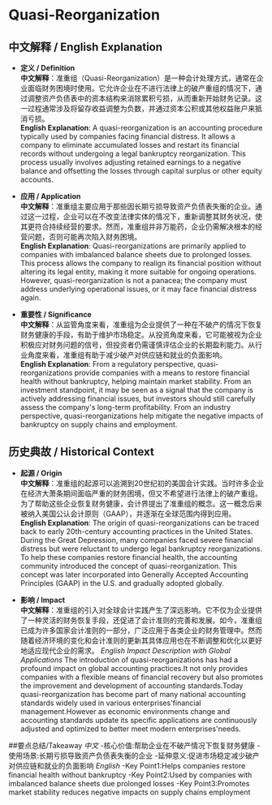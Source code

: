 # Quasi-Reorganization

## 中文解释 / English Explanation

* **定义 / Definition**  
  **中文解释**：准重组（Quasi-Reorganization）是一种会计处理方式，通常在企业面临财务困境时使用。它允许企业在不进行法律上的破产重组的情况下，通过调整资产负债表中的资本结构来消除累积亏损，从而重新开始财务记录。这一过程通常涉及将留存收益调整为负数，并通过资本公积或其他权益账户来抵消亏损。  
  **English Explanation**: A quasi-reorganization is an accounting procedure typically used by companies facing financial distress. It allows a company to eliminate accumulated losses and restart its financial records without undergoing a legal bankruptcy reorganization. This process usually involves adjusting retained earnings to a negative balance and offsetting the losses through capital surplus or other equity accounts.

* **应用 / Application**  
  **中文解释**：准重组主要应用于那些因长期亏损导致资产负债表失衡的企业。通过这一过程，企业可以在不改变法律实体的情况下，重新调整其财务状况，使其更符合持续经营的要求。然而，准重组并非万能药，企业仍需解决根本的经营问题，否则可能再次陷入财务困境。  
  **English Explanation**: Quasi-reorganizations are primarily applied to companies with imbalanced balance sheets due to prolonged losses. This process allows the company to realign its financial position without altering its legal entity, making it more suitable for ongoing operations. However, quasi-reorganization is not a panacea; the company must address underlying operational issues, or it may face financial distress again.

* **重要性 / Significance**  
  **中文解释**：从监管角度来看，准重组为企业提供了一种在不破产的情况下恢复财务健康的手段，有助于维护市场稳定。从投资角度来看，它可能被视为企业积极应对财务问题的信号，但投资者仍需谨慎评估企业的长期盈利能力。从行业角度来看，准重组有助于减少破产对供应链和就业的负面影响。  
  **English Explanation**: From a regulatory perspective, quasi-reorganizations provide companies with a means to restore financial health without bankruptcy, helping maintain market stability. From an investment standpoint, it may be seen as a signal that the company is actively addressing financial issues, but investors should still carefully assess the company's long-term profitability. From an industry perspective, quasi-reorganizations help mitigate the negative impacts of bankruptcy on supply chains and employment.

## 历史典故 / Historical Context

* **起源 / Origin**  
  **中文解释**：准重组的起源可以追溯到20世纪初的美国会计实践。当时许多企业在经济大萧条期间面临严重的财务困境，但又不希望进行法律上的破产重组。为了帮助这些企业恢复财务健康，会计界提出了准重组的概念。这一概念后来被纳入美国公认会计原则（GAAP），并逐渐在全球范围内得到应用。  
  **English Explanation**: The origin of quasi-reorganizations can be traced back to early 20th-century accounting practices in the United States. During the Great Depression, many companies faced severe financial distress but were reluctant to undergo legal bankruptcy reorganizations. To help these companies restore financial health, the accounting community introduced the concept of quasi-reorganization. This concept was later incorporated into Generally Accepted Accounting Principles (GAAP) in the U.S. and gradually adopted globally.

* **影响 / Impact**  
  **中文解释**：准重组的引入对全球会计实践产生了深远影响。它不仅为企业提供了一种灵活的财务恢复手段，还促进了会计准则的完善和发展。如今，准重组已成为许多国家会计准则的一部分，广泛应用于各类企业的财务管理中。然而随着经济环境的变化和会计准则的更新其具体应用也在不断调整和优化以更好地适应现代企业的需求。
   *English Impact Description with Global Applications*
   The introduction of quasi-reorganizations has had a profound impact on global accounting practices.It not only provides companies with a flexible means of financial recovery but also promotes the improvement and development of accounting standards.Today quasi-reorganization has become part of many national accounting standards widely used in various enterprises'financial management.However as economic environments change and accounting standards update its specific applications are continuously adjusted and optimized to better meet modern enterprises'needs.

##要点总结/Takeaway
 *中文*
 -核心价值:帮助企业在不破产情况下恢复财务健康
 -使用场景:长期亏损导致资产负债表失衡的企业
 -延伸意义:促进市场稳定减少破产对供应链和就业的负面影响
 *English*
 -Key Point1:Helps companies restore financial health without bankruptcy
 -Key Point2:Used by companies with imbalanced balance sheets due prolonged losses
 -Key Point3:Promotes market stability reduces negative impacts on supply chains employment